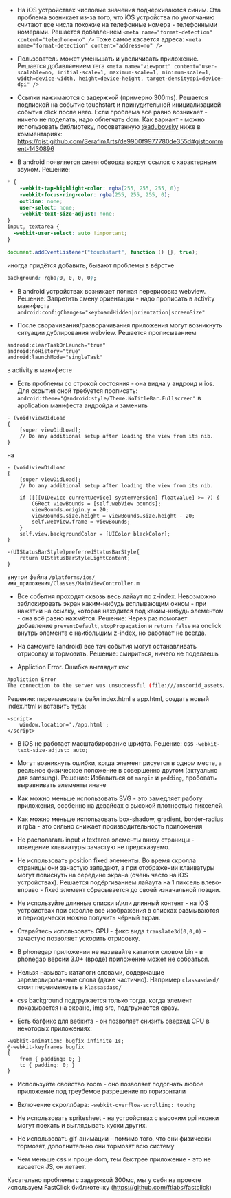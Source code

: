 - На iOS устройствах числовые значения подчёркиваются синим. Эта проблема возникает из-за того, что iOS устройства по умолчанию считают все числа похожие на телефонные номера - телефонными номерами. Решается добавлением `<meta name="format-detection" content="telephone=no" />`
Тоже самое касается адреса: `<meta name="format-detection" content="address=no" />`


- Пользователь может уменьшать и увеличивать приложение. Решается добавляением тега `<meta name="viewport" content="user-scalable=no, initial-scale=1, maximum-scale=1, minimum-scale=1, width=device-width, height=device-height, target-densitydpi=device-dpi" />`


- Ссылки нажимаются с задержкой (примерно 300ms). Решается подпиской на событие touchstart и принудительной инициализацией события click после него. Если проблема всё равно возникает - ничего не поделать, надо облегчать dom.
Как вариант - можно использовать библиотеку, посоветанную [@adubovsky](https://gist.github.com/adubovsky) ниже в комментариях: https://gist.github.com/SerafimArts/de9900f9977780de355d#gistcomment-1430896

- В android появляется синяя обводка вокруг ссылок с характерным звуком. Решение:

```css
* {
    -webkit-tap-highlight-color: rgba(255, 255, 255, 0);
    -webkit-focus-ring-color: rgba(255, 255, 255, 0);
    outline: none;
    user-select: none;
    -webkit-text-size-adjust: none;
}
input, textarea {
  -webkit-user-select: auto !important;
}
```

```js
document.addEventListener("touchstart", function () {}, true);
```
иногда придётся добавить, бывают проблемы в вёрстке
```css
background: rgba(0, 0, 0, 0);
```

- В android устройствах возникает полная перерисовка webview. Решение: Запретить смену ориентации - надо прописать в activity манифеста `android:configChanges="keyboardHidden|orientation|screenSize"`

- После сворачивания/разворачивания приложения могут возникнуть ситуации дублирования webview. Решается прописыванием 
```
android:clearTaskOnLaunch="true"
android:noHistory="true"
android:launchMode="singleTask"
```
в activity в манифесте

- Есть проблемы со строкой состояния - она видна у андроид и ios. Для скрытия оной требуется прописать:
`android:theme="@android:style/Theme.NoTitleBar.Fullscreen"` в application манифеста андройда и заменить 

```
- (void)viewDidLoad
{
    [super viewDidLoad];
    // Do any additional setup after loading the view from its nib.
}
```
на 
```
- (void)viewDidLoad
{
    [super viewDidLoad];
    // Do any additional setup after loading the view from its nib.

    if ([[[UIDevice currentDevice] systemVersion] floatValue] >= 7) {
        CGRect viewBounds = [self.webView bounds];
        viewBounds.origin.y = 20;
        viewBounds.size.height = viewBounds.size.height - 20;
        self.webView.frame = viewBounds;
    }
    self.view.backgroundColor = [UIColor blackColor];
}

-(UIStatusBarStyle)preferredStatusBarStyle{
    return UIStatusBarStyleLightContent;
}
```
внутри файла `/platforms/ios/имя_приложения/Classes/MainViewController.m`

- Все события проходят сквозь весь лайаут по z-index. Невозможно заблокировать экран каким-нибудь всплывающим окном - при нажатии на ссылку, которая находится под каким-нибудь элементом - она всё равно нажмётся.
Решение: Через раз помогает добавление `preventDefault`, `stopPropagation` и `return false` на onclick внутрь элемента c наибольшим z-index, но работает не всегда.

- На самсунге (android) все тач события могут останавливать отрисовку и тормозить. Решение: смириться, ничего не поделаешь

- Appliction Error. Ошибка выглядит как 
```bash
Appliction Error
The connection to the server was unsuccessful (file:///ansdorid_assets/www/index.html)
```
Решение: переименовать файл index.html в app.html, создать новый index.html и вставить туда:
```
<script>
    window.location='./app.html';
</script>
```

- В iOS не работает масштабирование шрифта. Решение: css `-webkit-text-size-adjust: auto;`

- Могут возникнуть ошибки, когда элемент рисуется в одном месте, а реальное физическое положение в совершенно другом (актуально для samsung). Решение: Избавиться от `margin` и `padding`, пробовать выравнивать элементы иначе

- Как можно меньше использовать SVG - это замедляет работу приложения, особенно на девайсах с высокой плотностью пикселей.

- Как можно меньше использовать box-shadow, gradient, border-radius и rgba - это сильно снижает производительность приложения

- Не располагать input и textarea элементы внизу страницы - поведение клавиатуры зачастую не предсказуемо.

- Не использовать position fixed элементы. Во время скролла страницы они зачастую западают, а при отображении клаиватуры могут повиснуть на середине экрана (очень часто на iOS устройствах). Решается подёргиванием лайаута на 1 пиксель влево-вправо - fixed элемент сбрасывается до своей изначальной позции.

- Не используйте длинные списки и\или длинный контент  - на iOS устройствах при скролле все изображения в списках размываются и периодически можно получить чёрный экран.

- Старайтесь использовать GPU - фикс вида `translate3d(0,0,0)` - зачастую позволяет ускорить отрисовку.

- В phonegap приложении не называйте каталоги словом bin - в phonegap версии 3.0+ (вроде) приложение может не собраться.

- Нельзя называть каталоги словами, содержащие зарезервированные слова (даже частично). Например `classasdasd/` стоит переименовть в `klassasdasd/`

- css background подгружается только тогда, когда элемент показывается на экране, img src, подгружается сразу.
- Есть багфикс для вебкита - он позволяет снизить оверхед CPU в некоторых приложениях:
```
-webkit-animation: bugfix infinite 1s;
@-webkit-keyframes bugfix
{
    from { padding: 0; }
    to { padding: 0; }
}
```

- Используйте свойство zoom - оно позволяет подогнать любое приложение под треубемое разрешение по горизонтали

- Включение скроллбара: `-webkit-overflow-scrolling: touch;`

- Не использовать spritesheet - на устройствах с высоким ppi иконки могут поехать и выглядывать куски других.

- Не использовать gif-анимации - помимо того, что они физически тормозят, дополнительно они тормозят всю систему

- Чем меньше css и проще dom, тем быстрее приложение - это не касается JS, он летает.




Касательно проблемы с задержкой 300мс, мы у себя на проекте используем FastClick библиотечку (https://github.com/ftlabs/fastclick)
 
